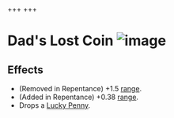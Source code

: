 +++
+++

 # Dad's Lost Coin ![image](/image/Dad%27s_Lost_Coin.png) 

Effects
---------


* (Removed in Repentance) +1.5 [range](/wiki/Range "Range").
* (Added in Repentance) +0.38 [range](/wiki/Range "Range").
* Drops a [Lucky Penny](/wiki/Coins#Lucky_Penny "Coins").


